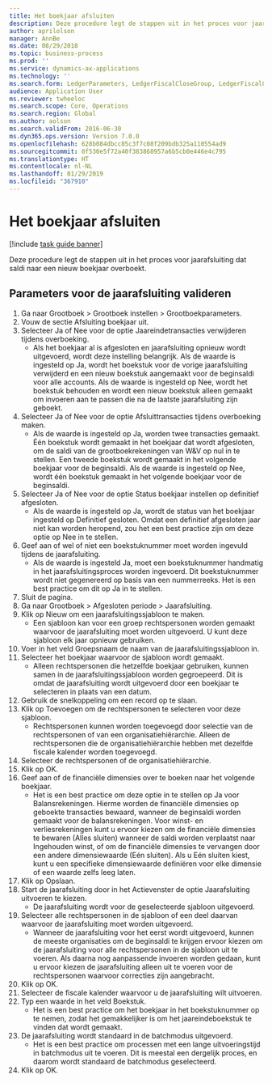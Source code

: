 ```yaml
---
title: Het boekjaar afsluiten
description: Deze procedure legt de stappen uit in het proces voor jaarafsluiting dat saldi naar een nieuw boekjaar overboekt.
author: aprilolson
manager: AnnBe
ms.date: 08/29/2018
ms.topic: business-process
ms.prod: ''
ms.service: dynamics-ax-applications
ms.technology: ''
ms.search.form: LedgerParameters, LedgerFiscalCloseGroup, LedgerFiscalCloseAddLedger, SysLookupMultiSelectGrid, LedgerFiscalCloseRunGroup
audience: Application User
ms.reviewer: twheeloc
ms.search.scope: Core, Operations
ms.search.region: Global
ms.author: aolson
ms.search.validFrom: 2016-06-30
ms.dyn365.ops.version: Version 7.0.0
ms.openlocfilehash: 628b084dbcc85c3f7c08f209bdb325a110554ad9
ms.sourcegitcommit: 0f530e5f72a40f383868957a6b5cb0e446e4c795
ms.translationtype: HT
ms.contentlocale: nl-NL
ms.lasthandoff: 01/29/2019
ms.locfileid: "367910"
---
```

# <a name="close-the-fiscal-year"></a>Het boekjaar afsluiten

[!include [task guide banner](../../includes/task-guide-banner.md)]

Deze procedure legt de stappen uit in het proces voor jaarafsluiting dat saldi naar een nieuw boekjaar overboekt.


## <a name="validate-year-end-close-parameters"></a>Parameters voor de jaarafsluiting valideren
1. Ga naar Grootboek > Grootboek instellen > Grootboekparameters.
2. Vouw de sectie Afsluiting boekjaar uit.
3. Selecteer Ja of Nee voor de optie Jaareindetransacties verwijderen tijdens overboeking.
    * Als het boekjaar al is afgesloten en jaarafsluiting opnieuw wordt uitgevoerd, wordt deze instelling belangrijk. Als de waarde is ingesteld op Ja, wordt het boekstuk voor de vorige jaarafsluiting verwijderd en een nieuw boekstuk aangemaakt voor de beginsaldi voor alle accounts. Als de waarde is ingesteld op Nee, wordt het boekstuk behouden en wordt een nieuw boekstuk alleen gemaakt om invoeren aan te passen die na de laatste jaarafsluiting zijn geboekt.  
4. Selecteer Ja of Nee voor de optie Afsluittransacties tijdens overboeking maken.
    * Als de waarde is ingesteld op Ja, worden twee transacties gemaakt. Één boekstuk wordt gemaakt in het boekjaar dat wordt afgesloten, om de saldi van de grootboekrekeningen van W&V op nul in te stellen. Een tweede boekstuk wordt gemaakt in het volgende boekjaar voor de beginsaldi. Als de waarde is ingesteld op Nee, wordt één boekstuk gemaakt in het volgende boekjaar voor de beginsaldi.  
5. Selecteer Ja of Nee voor de optie Status boekjaar instellen op definitief afgesloten.
    * Als de waarde is ingesteld op Ja, wordt de status van het boekjaar ingesteld op Definitief gesloten.  Omdat een definitief afgesloten jaar niet kan worden heropend, zou het een best practice zijn om deze optie op Nee in te stellen.  
6. Geef aan of wel of niet een boekstuknummer moet worden ingevuld tijdens de jaarafsluiting.
    * Als de waarde is ingesteld Ja, moet een boekstuknummer handmatig in het jaarafsluitingsproces worden ingevoerd. Dit boekstuknummer wordt niet gegenereerd op basis van een nummerreeks. Het is een best practice om dit op Ja in te stellen.  
7. Sluit de pagina.
8. Ga naar Grootboek > Afgesloten periode > Jaarafsluiting.
9. Klik op Nieuw om een jaarafsluitingssjabloon te maken.
    * Een sjabloon kan voor een groep rechtspersonen worden gemaakt waarvoor de jaarafsluiting moet worden uitgevoerd. U kunt deze sjabloon elk jaar opnieuw gebruiken.  
10. Voer in het veld Groepsnaam de naam van de jaarafsluitingssjabloon in.
11. Selecteer het boekjaar waarvoor de sjabloon wordt gemaakt.
    * Alleen rechtspersonen die hetzelfde boekjaar gebruiken, kunnen samen in de jaarafsluitingssjabloon worden gegroepeerd. Dit is omdat de jaarafsluiting wordt uitgevoerd door een boekjaar te selecteren in plaats van een datum.  
12. Gebruik de snelkoppeling om een record op te slaan.
13. Klik op Toevoegen om de rechtspersonen te selecteren voor deze sjabloon.
    * Rechtspersonen kunnen worden toegevoegd door selectie van de rechtspersonen of van een organisatiehiërarchie.  Alleen de rechtspersonen die de organisatiehiërarchie hebben met dezelfde fiscale kalender worden toegevoegd.  
14. Selecteer de rechtspersonen of de organisatiehiërarchie.
15. Klik op OK.
16. Geef aan of de financiële dimensies over te boeken naar het volgende boekjaar.
    * Het is een best practice om deze optie in te stellen op Ja voor Balansrekeningen.  Hierme worden de financiële dimensies op geboekte transacties bewaard, wanneer de beginsaldi worden gemaakt voor de balansrekeningen.  Voor winst- en verliesrekeningen kunt u ervoor kiezen om de financiële dimensies te bewaren (Alles sluiten) wanneer de saldi worden verplaatst naar Ingehouden winst, of om de financiële dimensies te vervangen door een andere dimensiewaarde (Eén sluiten). Als u Eén sluiten kiest, kunt u een specifieke dimensiewaarde definiëren voor elke dimensie of een waarde zelfs leeg laten.  
17. Klik op Opslaan.
18. Start de jaarafsluiting door in het Actievenster de optie Jaarafsluiting uitvoeren te kiezen.
    * De jaarafsluiting wordt voor de geselecteerde sjabloon uitgevoerd.  
19. Selecteer alle rechtspersonen in de sjabloon of een deel daarvan waarvoor de jaarafsluiting moet worden uitgevoerd.
    * Wanneer de jaarafsluiting voor het eerst wordt uitgevoerd, kunnen de meeste organisaties om de beginsaldi te krijgen ervoor kiezen om de jaarafsluiting voor alle rechtspersonen in de sjabloon uit te voeren. Als daarna nog aanpassende invoeren worden gedaan, kunt u ervoor kiezen de jaarafsluiting alleen uit te voeren voor de rechtspersonen waarvoor correcties zijn aangebracht.  
20. Klik op OK.
21. Selecteer de fiscale kalender waarvoor u de jaarafsluiting wilt uitvoeren.
22. Typ een waarde in het veld Boekstuk.
    * Het is een best practice om het boekjaar in het boekstuknummer op te nemen, zodat het gemakkelijker is om het jaareindeboekstuk te vinden dat wordt gemaakt.  
23. De jaarafsluiting wordt standaard in de batchmodus uitgevoerd.
    * Het is een best practice om processen met een lange uitvoeringstijd in batchmodus uit te voeren. Dit is meestal een dergelijk proces, en daarom wordt standaard de batchmodus geselecteerd.  
24. Klik op OK.

